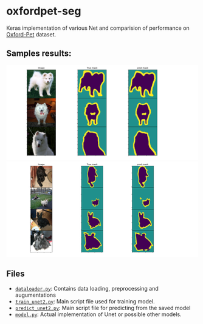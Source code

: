 # oxfordpet-seg

Keras implementation of various Net and comparision of performance on [Oxford-Pet](https://www.robots.ox.ac.uk/~vgg/data/pets/)  dataset.

## Samples results:
![](results/Figure_1.png)
![](results/Figure_5.png)

## Files

- [``dataloader.py``](https://github.com/AvishekParajuli/oxfordpet-seg/blob/main/data_loader.py): Contains data loading, preprocessing and augumentations
- [``train_unet2.py``](https://github.com/AvishekParajuli/oxfordpet-seg/blob/master/train_unet2.py): Main script file used for training model.
- [``predict_unet2.py``](https://github.com/AvishekParajuli/oxfordpet-seg/blob/master/predict_unet2.py): Main script file for predicting from the saved model
- [``model.py``](https://github.com/AvishekParajuli/oxfordpet-seg/blob/master/model.py): Actual implementation of Unet or possible other models.
